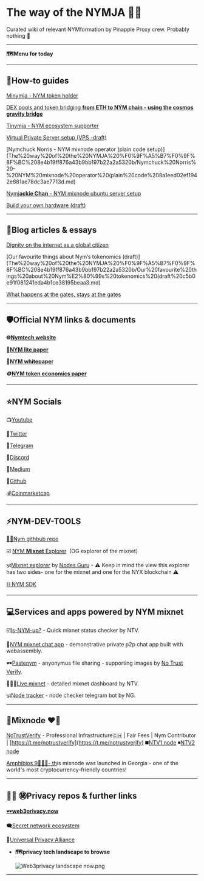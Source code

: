 # The way of the NYMJA 🥷🏼

Curated wiki of relevant NYMformation by Pinapple Proxy crew. Probably nothing 👀 

---

**🗺️Menu for today**

---

## 🥐**How-to guides**

[Minymja - NYM token holder](The%20way%20of%20the%20NYMJA%20%F0%9F%A5%B7%F0%9F%8F%BC%208e4b19ff876a43b9bb197b22a2a5320b/Minymja%20-%20NYM%20token%20holder%204ad2202a8e504c3dbee6a0a30bd33213.md)

[DEX pools and token bridging **from ETH to NYM chain - using the cosmos gravity bridge**](The%20way%20of%20the%20NYMJA%20%F0%9F%A5%B7%F0%9F%8F%BC%208e4b19ff876a43b9bb197b22a2a5320b/DEX%20pools%20and%20token%20bridging%20from%20ETH%20to%20NYM%20chain%206e8b815074954b7ea22ba15f594483d2.md)

[Tinymja - NYM ecosystem supporter](The%20way%20of%20the%20NYMJA%20%F0%9F%A5%B7%F0%9F%8F%BC%208e4b19ff876a43b9bb197b22a2a5320b/Tinymja%20-%20NYM%20ecosystem%20supporter%20ecb1b2cd6489493a8149cc035ea8f4db.md)

[Virtual Private Server setup (VPS -draft)](The%20way%20of%20the%20NYMJA%20%F0%9F%A5%B7%F0%9F%8F%BC%208e4b19ff876a43b9bb197b22a2a5320b/Virtual%20Private%20Server%20setup%20(VPS%20-draft)%20b77442ecc0334c3c894dcbf29ac4d698.md)

[Nymchuck Norris - NYM mixnode operator (plain code setup)](The%20way%20of%20the%20NYMJA%20%F0%9F%A5%B7%F0%9F%8F%BC%208e4b19ff876a43b9bb197b22a2a5320b/Nymchuck%20Norris%20-%20NYM%20mixnode%20operator%20(plain%20code%208a1eed02ef1942e881ae78dc3ae7713d.md)

[Nymj**ackie Chan** - NYM mixnode ubuntu server setup](The%20way%20of%20the%20NYMJA%20%F0%9F%A5%B7%F0%9F%8F%BC%208e4b19ff876a43b9bb197b22a2a5320b/Nymjackie%20Chan%20-%20NYM%20mixnode%20ubuntu%20server%20setup%20903d42371d00423f8ff1855e7d8a8588.md)

[Build your own hardware  (draft) ](The%20way%20of%20the%20NYMJA%20%F0%9F%A5%B7%F0%9F%8F%BC%208e4b19ff876a43b9bb197b22a2a5320b/Build%20your%20own%20hardware%20(draft)%2094506d531611467abc9c492b4ed303ee.md)

---

## 🍍Blog articles & essays

[Dignity on the internet as a global citizen](The%20way%20of%20the%20NYMJA%20%F0%9F%A5%B7%F0%9F%8F%BC%208e4b19ff876a43b9bb197b22a2a5320b/Dignity%20on%20the%20internet%20as%20a%20global%20citizen%20b53b115619c74960963f9275a2e54416.md)

[Our favourite things about Nym’s tokenomics (draft)](The%20way%20of%20the%20NYMJA%20%F0%9F%A5%B7%F0%9F%8F%BC%208e4b19ff876a43b9bb197b22a2a5320b/Our%20favourite%20things%20about%20Nym%E2%80%99s%20tokenomics%20(draft%20c5b0e91f081241eda4b1ce38195beaa3.md)

[What happens at the gates, stays at the gates ](The%20way%20of%20the%20NYMJA%20%F0%9F%A5%B7%F0%9F%8F%BC%208e4b19ff876a43b9bb197b22a2a5320b/What%20happens%20at%20the%20gates,%20stays%20at%20the%20gates%2059bdcc6ecd8d453e82af66f468adb81a.md)

---

## 🛡️**Official NYM links & documents**

**🌐[Nymtech website](https://nymtech.net)**

**📄[NYM lite paper](https://nymtech.net/nym-litepaper.pdf)**

**🔭[NYM whitepaper](https://nymtech.net/nym-whitepaper.pdf)**

**🪙[NYM token economics paper](https://nymtech.net/nym-cryptoecon-paper.pdf)**

---

## ⭐**NYM Socials**

📺[Youtube](https://www.youtube.com/@Nymtech)

🦜[Twitter](https://twitter.com/nymproject)

📱[Telegram](https://t.me/nymchan)

👾[Discord](https://discord.gg/nym)

📖[Medium](https://medium.com/nymtech)

🔮[Github](https://github.com/nymtech)

💰[Coinmarketcap](https://coinmarketcap.com/currencies/nym/)

---

## ⚡**NYM-DEV-TOOLS**

[🔎💯Nym githbub repo](https://github.com/nymtech/nym/tree/nym-connect-v1.1.2)

☑️ [NYM **Mixnet** Explorer](https://explorer.nymtech.net)  (OG explorer of the mixnet)

🕉️[Mixnet explorer](https://mixnet.explorers.guru) by [Nodes Guru](https://nodes.guru)   - ⚠️ Keep in mind the view this explorer has two sides- one for the mixnet and one for the NYX blockchain ⚠️

[⛓️ NYM SDK](https://www.npmjs.com/package/@nymproject/sdk)

---

## 💻Services and apps powered by NYM mixnet

☑️[Is-NYM-up?](https://isnymup.com) - Quick mixnet status checker by NTV.

💬[NYM mixnet chat app](https://chat-demo.nymtech.net) - demonstrative private p2p chat app built with webassembly.

🕶️[Pastenym](https://pastenym.ch/#/) - anyonymus file sharing - supporting images by [No Trust Verify](https://nym.notrustverify.ch).

👩🏼‍💻[Live mixnet](https://status.notrustverify.ch/grafana/d/CW3L7dVVk/nym-mixnet?orgId=1) - detailed mixnet dashboard by NTV.

🕉️[Node tracker](https://t.me/NodesGuru_bot) - node checker telegram bot by NG.

---

## 🍍Mixnode ❤️‍🔥

[NoTrustVerify](https://nym.notrustverify.ch) - Professional Infrastructure🇨🇭 | Fair Fees | Nym Contributor | [https://t.me/notrustverify](https://t.me/notrustverify)
◼️[NTV1 node](https://mixnet.explorers.guru/mixnode/4yRfauFzZnejJhG2FACTVQ7UnYEcFUYw3HzXrmuwLMaR)
◾[NTV2 node](https://mixnet.explorers.guru/mixnode/4yRfauFzZnejJhG2FACTVQ7UnYEcFUYw3HzXrmuwLMaR)

[Amphibios 9🍍🇬🇪- th](https://mixnet.explorers.guru/mixnode/RYDYNZNwZfeZs87TLhn4dWAK9xax3eLdMJ1fzJnqFvU)is mixnode was launched in Georgia - one of the world's most cryptocurrency-friendly countries!

---

## 🕵🏼 ㊙️Privacy repos & further links

[🕶️**web3privacy.now**](https://github.com/Msiusko/web3privacy)

🗨️[Secret network ecosystem](https://scrt.network/ecosystem/dapps)

💠[Universal Privacy Alliance](https://privacyalliance.com)

- **🗺️privacy tech landscape to browse**
    
    ![Web3privacy landscape now.png](The%20way%20of%20the%20NYMJA%20%F0%9F%A5%B7%F0%9F%8F%BC%208e4b19ff876a43b9bb197b22a2a5320b/Web3privacy_landscape_now.png)
    

---
